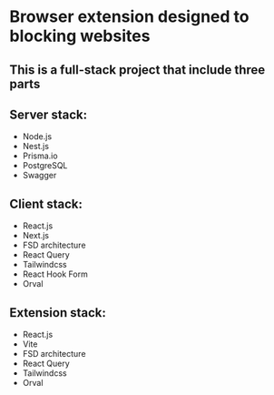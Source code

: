 # Browser extension designed to blocking websites
## This is a full-stack project that include three parts 

## Server stack:
- Node.js
- Nest.js
- Prisma.io
- PostgreSQL
- Swagger

## Client stack:
- React.js
- Next.js
- FSD architecture
- React Query
- Tailwindcss
- React Hook Form
- Orval

## Extension stack:
- React.js
- Vite
- FSD architecture
- React Query
- Tailwindcss
- Orval